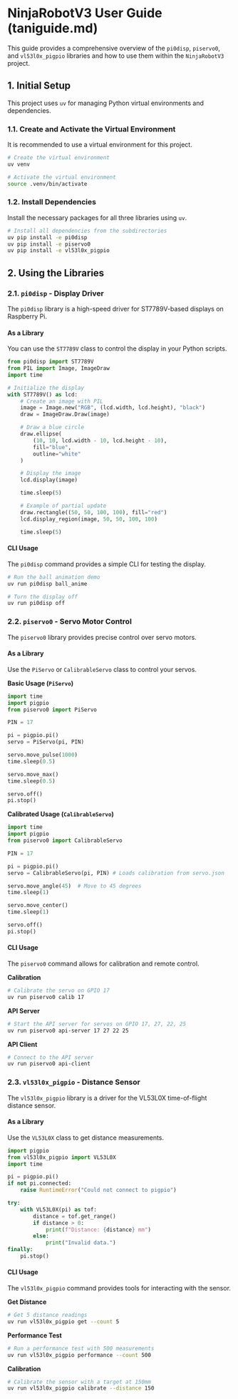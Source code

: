 
# NinjaRobotV3 User Guide (taniguide.md)

This guide provides a comprehensive overview of the `pi0disp`, `piservo0`, and `vl53l0x_pigpio` libraries and how to use them within the `NinjaRobotV3` project.

## 1. Initial Setup

This project uses `uv` for managing Python virtual environments and dependencies.

### 1.1. Create and Activate the Virtual Environment

It is recommended to use a virtual environment for this project.

```bash
# Create the virtual environment
uv venv

# Activate the virtual environment
source .venv/bin/activate
```

### 1.2. Install Dependencies

Install the necessary packages for all three libraries using `uv`.

```bash
# Install all dependencies from the subdirectories
uv pip install -e pi0disp
uv pip install -e piservo0
uv pip install -e vl53l0x_pigpio
```

## 2. Using the Libraries

### 2.1. `pi0disp` - Display Driver

The `pi0disp` library is a high-speed driver for ST7789V-based displays on Raspberry Pi.

#### As a Library

You can use the `ST7789V` class to control the display in your Python scripts.

```python
from pi0disp import ST7789V
from PIL import Image, ImageDraw
import time

# Initialize the display
with ST7789V() as lcd:
    # Create an image with PIL
    image = Image.new("RGB", (lcd.width, lcd.height), "black")
    draw = ImageDraw.Draw(image)

    # Draw a blue circle
    draw.ellipse(
        (10, 10, lcd.width - 10, lcd.height - 10),
        fill="blue",
        outline="white"
    )

    # Display the image
    lcd.display(image)

    time.sleep(5)

    # Example of partial update
    draw.rectangle((50, 50, 100, 100), fill="red")
    lcd.display_region(image, 50, 50, 100, 100)

    time.sleep(5)
```

#### CLI Usage

The `pi0disp` command provides a simple CLI for testing the display.

```bash
# Run the ball animation demo
uv run pi0disp ball_anime

# Turn the display off
uv run pi0disp off
```

### 2.2. `piservo0` - Servo Motor Control

The `piservo0` library provides precise control over servo motors.

#### As a Library

Use the `PiServo` or `CalibrableServo` class to control your servos.

**Basic Usage (`PiServo`)**

```python
import time
import pigpio
from piservo0 import PiServo

PIN = 17

pi = pigpio.pi()
servo = PiServo(pi, PIN)

servo.move_pulse(1000)
time.sleep(0.5)

servo.move_max()
time.sleep(0.5)

servo.off()
pi.stop()
```

**Calibrated Usage (`CalibrableServo`)**

```python
import time
import pigpio
from piservo0 import CalibrableServo

PIN = 17

pi = pigpio.pi()
servo = CalibrableServo(pi, PIN) # Loads calibration from servo.json

servo.move_angle(45)  # Move to 45 degrees
time.sleep(1)

servo.move_center()
time.sleep(1)

servo.off()
pi.stop()
```

#### CLI Usage

The `piservo0` command allows for calibration and remote control.

**Calibration**

```bash
# Calibrate the servo on GPIO 17
uv run piservo0 calib 17
```

**API Server**

```bash
# Start the API server for servos on GPIO 17, 27, 22, 25
uv run piservo0 api-server 17 27 22 25
```

**API Client**

```bash
# Connect to the API server
uv run piservo0 api-client
```

### 2.3. `vl53l0x_pigpio` - Distance Sensor

The `vl53l0x_pigpio` library is a driver for the VL53L0X time-of-flight distance sensor.

#### As a Library

Use the `VL53L0X` class to get distance measurements.

```python
import pigpio
from vl53l0x_pigpio import VL53L0X
import time

pi = pigpio.pi()
if not pi.connected:
    raise RuntimeError("Could not connect to pigpio")

try:
    with VL53L0X(pi) as tof:
        distance = tof.get_range()
        if distance > 0:
            print(f"Distance: {distance} mm")
        else:
            print("Invalid data.")
finally:
    pi.stop()
```

#### CLI Usage

The `vl53l0x_pigpio` command provides tools for interacting with the sensor.

**Get Distance**

```bash
# Get 5 distance readings
uv run vl53l0x_pigpio get --count 5
```

**Performance Test**

```bash
# Run a performance test with 500 measurements
uv run vl53l0x_pigpio performance --count 500
```

**Calibration**

```bash
# Calibrate the sensor with a target at 150mm
uv run vl53l0x_pigpio calibrate --distance 150
```

